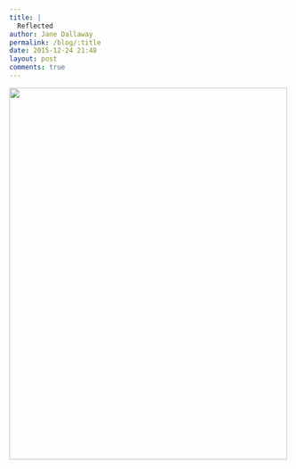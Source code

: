 ```yaml
---
title: |
  Reflected
author: Jane Dallaway
permalink: /blog/:title
date: 2015-12-24 21:48
layout: post
comments: true
---
```


<div><a href="//static.skitters.dallaway.com/XEtp_FullSizeRender.jpg"><img src="//static.skitters.dallaway.com/XEtp_thumb_FullSizeRender.jpg" width="500" height="667"/></a></div>



  

      
